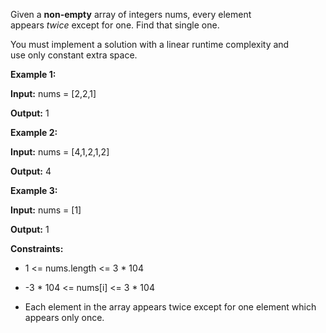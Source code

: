 Given a **non-empty** array of integers nums, every element appears _twice_ except for one. Find that single one.

You must implement a solution with a linear runtime complexity and use only constant extra space.

**Example 1:**

**Input:** nums = \[2,2,1\]

**Output:** 1

**Example 2:**

**Input:** nums = \[4,1,2,1,2\]

**Output:** 4

**Example 3:**

**Input:** nums = \[1\]

**Output:** 1

**Constraints:**

*   1 <= nums.length <= 3 \* 104
    
*   \-3 \* 104 <= nums\[i\] <= 3 \* 104
    
*   Each element in the array appears twice except for one element which appears only once.
